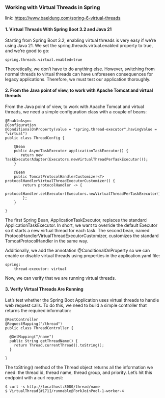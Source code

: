 ### Working with Virtual Threads in Spring

link: https://www.baeldung.com/spring-6-virtual-threads

#### 1. Virtual Threads With Spring Boot 3.2 and Java 21

Starting from Spring Boot 3.2, enabling virtual threads is very easy if we’re using Java 21.
We set the spring.threads.virtual.enabled property to true, and we’re good to go:

`spring.threads.virtual.enabled=true`

Theoretically, we don’t have to do anything else.
However, switching from normal threads to virtual threads can have unforeseen consequences for legacy applications.
Therefore, we must test our application thoroughly.

#### 2. From the Java point of view, to work with Apache Tomcat and virtual threads

From the Java point of view, to work with Apache Tomcat and virtual threads, we need a simple configuration class with a
couple of beans:

```
@EnableAsync
@Configuration
@ConditionalOnProperty(value = "spring.thread-executor",havingValue = "virtual")
public class ThreadConfig {
    
    @Bean
    public AsyncTaskExecutor applicationTaskExecutor() {
       return new TaskExecutorAdapter(Executors.newVirtualThreadPerTaskExecutor());
    }

    @Bean
    public TomcatProtocolHandlerCustomizer<?> protocolHandlerVirtualThreadExecutorCustomizer() {
        return protocolHandler -> {
            protocolHandler.setExecutor(Executors.newVirtualThreadPerTaskExecutor());
        };
    }

}
```

The first Spring Bean, ApplicationTaskExecutor, replaces the standard ApplicationTaskExecutor. In short, we want to
override the default Executor so it starts a new virtual thread for each task. The second bean, named
ProtocolHandlerVirtualThreadExecutorCustomizer, customizes the standard TomcatProtocolHandler in the same way.

Additionally, we add the annotation @ConditionalOnProperty so we can enable or disable virtual threads using properties
in the application.yaml file:

```
spring:
    thread-executor: virtual
```

Now, we can verify that we are running virtual threads.

#### 3. Verify Virtual Threads Are Running

Let’s test whether the Spring Boot Application uses virtual threads to handle web request calls.
To do this, we need to build a simple controller that returns the required information:

```
@RestController
@RequestMapping("/thread")
public class ThreadController {

  @GetMapping("/name")
  public String getThreadName() {
    return Thread.currentThread().toString();
  }

}
```

The toString() method of the Thread object returns all the information we need:
the thread id, thread name, thread group, and priority. Let’s hit this endpoint with a curl request:

```
$ curl -s http://localhost:8080/thread/name
$ VirtualThread[#171]/runnable@ForkJoinPool-1-worker-4
```

